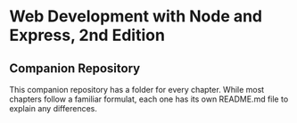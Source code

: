 # Web Development with Node and Express, 2nd Edition
## Companion Repository

This companion repository has a folder for every chapter.  While most chapters
follow a familiar formulat, each one has its own README.md file to explain any
differences.
